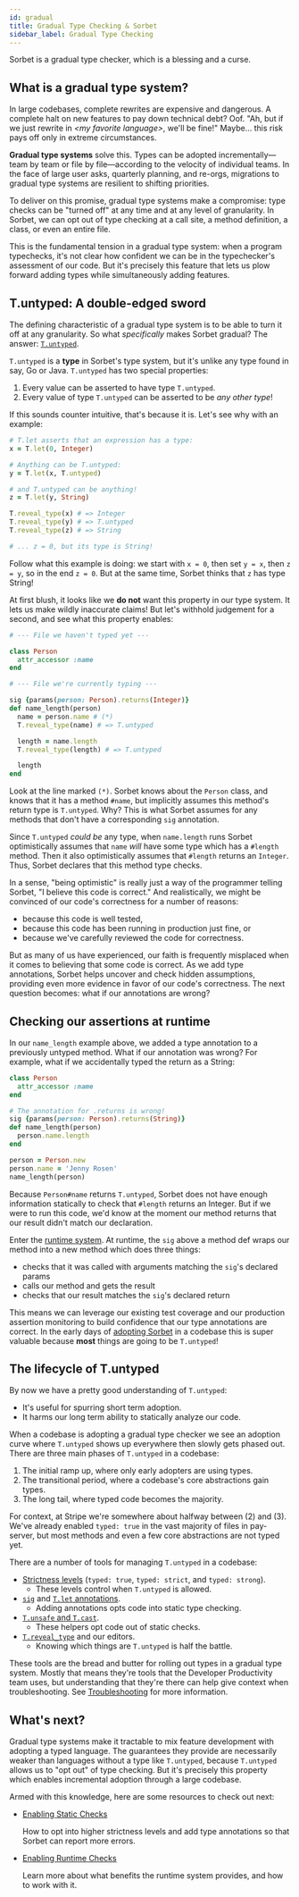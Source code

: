 ```yaml
---
id: gradual
title: Gradual Type Checking & Sorbet
sidebar_label: Gradual Type Checking
---
```


Sorbet is a gradual type checker, which is a blessing and a curse.

## What is a gradual type system?

In large codebases, complete rewrites are expensive and dangerous. A complete
halt on new features to pay down technical debt? Oof. "Ah, but if we just
rewrite in _\<my favorite language\>_, we'll be fine!" Maybe... this risk pays off
only in extreme circumstances.

**Gradual type systems** solve this. Types can be adopted incrementally—team
by team or file by file—according to the velocity of individual teams. In the
face of large user asks, quarterly planning, and re-orgs, migrations to gradual
type systems are resilient to shifting priorities.

To deliver on this promise, gradual type systems make a compromise: type checks
can be "turned off" at any time and at any level of granularity. In Sorbet, we
can opt out of type checking at a call site, a method definition, a class, or
even an entire file.

This is the fundamental tension in a gradual type system: when a program
typechecks, it's not clear how confident we can be in the typechecker's
assessment of our code. But it's precisely this feature that lets us plow
forward adding types while simultaneously adding features.


## T.untyped: A double-edged sword

The defining characteristic of a gradual type system is to be able to turn it
off at any granularity. So what _specifically_ makes Sorbet gradual? The answer:
[`T.untyped`](untyped.md).

`T.untyped` is a **type** in Sorbet's type system, but it's unlike any type
found in say, Go or Java. `T.untyped` has two special properties:

1.  Every value can be asserted to have type `T.untyped`.
2.  Every value of type `T.untyped` can be asserted to be _any other type_!

If this sounds counter intuitive, that's because it is. Let's see why with an
example:

```ruby
# T.let asserts that an expression has a type:
x = T.let(0, Integer)

# Anything can be T.untyped:
y = T.let(x, T.untyped)

# and T.untyped can be anything!
z = T.let(y, String)

T.reveal_type(x) # => Integer
T.reveal_type(y) # => T.untyped
T.reveal_type(z) # => String

# ... z = 0, but its type is String!
```

Follow what this example is doing: we start with `x = 0`, then set `y = x`,
then `z = y`, so in the end `z = 0`. But at the same time, Sorbet thinks that
`z` has type String!

At first blush, it looks like we **do not** want this property in our type
system. It lets us make wildly inaccurate claims! But let's withhold judgement
for a second, and see what this property enables:

```ruby
# --- File we haven't typed yet ---

class Person
  attr_accessor :name
end

# --- File we're currently typing ---

sig {params(person: Person).returns(Integer)}
def name_length(person)
  name = person.name # (*)
  T.reveal_type(name) # => T.untyped

  length = name.length
  T.reveal_type(length) # => T.untyped

  length
end
```

Look at the line marked `(*)`. Sorbet knows about the `Person` class, and knows
that it has a method `#name`, but implicitly assumes this method's return type
is `T.untyped`. Why? This is what Sorbet assumes for any methods that don't have
a corresponding `sig` annotation.

Since `T.untyped` _could be_ any type, when `name.length` runs Sorbet
optimistically assumes that `name` _will_ have some type which has a `#length`
method. Then it also optimistically assumes that `#length` returns an `Integer`.
Thus, Sorbet declares that this method type checks.

In a sense, "being optimistic" is really just a way of the programmer telling
Sorbet, "I believe this code is correct." And realistically, we might be
convinced of our code's correctness for a number of reasons:

- because this code is well tested,
- because this code has been running in production just fine, or
- because we've carefully reviewed the code for correctness.

But as many of us have experienced, our faith is frequently misplaced when it
comes to believing that some code is correct. As we add type annotations, Sorbet
helps uncover and check hidden assumptions, providing even more evidence in
favor of our code's correctness. The next question becomes: what if our
annotations are wrong?


## Checking our assertions at runtime

In our `name_length` example above, we added a type annotation to a previously
untyped method. What if our annotation was wrong? For example, what if we
accidentally typed the return as a String:

```ruby
class Person
  attr_accessor :name
end

# The annotation for .returns is wrong!
sig {params(person: Person).returns(String)}
def name_length(person)
  person.name.length
end

person = Person.new
person.name = 'Jenny Rosen'
name_length(person)
```

Because `Person#name` returns `T.untyped`, Sorbet does not have enough
information statically to check that `#length` returns an Integer. But if we
were to run this code, we'd know at the moment our method returns that our
result didn't match our declaration.

Enter the [runtime system](runtime.md). At runtime, the `sig` above a method def
wraps our method into a new method which does three things:

- checks that it was called with arguments matching the `sig`'s declared params
- calls our method and gets the result
- checks that our result matches the `sig`'s declared return

This means we can leverage our existing test coverage and our production
assertion monitoring to build confidence that our type annotations are correct.
In the early days of [adopting Sorbet](adopting.md) in a codebase this is super
valuable because **most** things are going to be `T.untyped`!

## The lifecycle of T.untyped

By now we have a pretty good understanding of `T.untyped`:

- It's useful for spurring short term adoption.
- It harms our long term ability to statically analyze our code.

When a codebase is adopting a gradual type checker we see an adoption curve
where `T.untyped` shows up everywhere then slowly gets phased out. There are
three main phases of `T.untyped` in a codebase:

1.  The initial ramp up, where only early adopters are using types.
1.  The transitional period, where a codebase's core abstractions gain types.
1.  The long tail, where typed code becomes the majority.

For context, at Stripe we're somewhere about halfway between (2) and (3). We've
already enabled `typed: true` in the vast majority of files in pay-server, but
most methods and even a few core abstractions are not typed yet.

There are a number of tools for managing `T.untyped` in a codebase:

- [Strictness levels](static.md) (`typed: true`, `typed: strict`, and `typed:
  strong`).
  - These levels control when `T.untyped` is allowed.
- [`sig`](sigs.md) and [`T.let` annotations](strict-mode.md).
  - Adding annotations opts code into static type checking.
- [`T.unsafe` and `T.cast`](troubleshooting.md#escape-hatches).
  - These helpers opt code out of static checks.
- [`T.reveal_type`](troubleshooting.md) and our editors.
  - Knowing which things are `T.untyped` is half the battle.

These tools are the bread and butter for rolling out types in a gradual type
system. Mostly that means they're tools that the Developer Productivity team
uses, but understanding that they're there can help give context when
troubleshooting. See [Troubleshooting](troubleshooting.md) for more information.


## What's next?

Gradual type systems make it tractable to mix feature development with adopting
a typed language. The guarantees they provide are necessarily weaker than
languages without a type like `T.untyped`, because `T.untyped` allows us to
"opt out" of type checking. But it's precisely this property which enables
incremental adoption through a large codebase.

Armed with this knowledge, here are some resources to check out next:

- [Enabling Static Checks](static.md)

  How to opt into higher strictness levels and add type annotations so that
  Sorbet can report more errors.

- [Enabling Runtime Checks](runtime.md)

  Learn more about what benefits the runtime system provides, and how to work
  with it.
